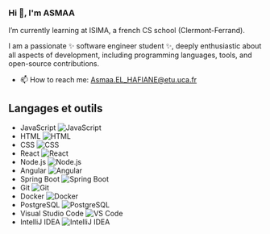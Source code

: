 ### Hi 👋, I'm ASMAA
 I’m currently learning at ISIMA, a french CS school (Clermont-Ferrand).
 
 I am a passionate ✨ software engineer student ✨, deeply enthusiastic about all aspects of development, including programming languages, tools, and open-source contributions.
 - 📫 How to reach me: Asmaa.EL_HAFIANE@etu.uca.fr
## Langages et outils

- JavaScript ![JavaScript](https://img.shields.io/badge/-JavaScript-yellow)
- HTML ![HTML](https://img.shields.io/badge/-HTML-orange)
- CSS ![CSS](https://img.shields.io/badge/-CSS-blueviolet)
- React ![React](https://img.shields.io/badge/-React-blue?logo=react&logoColor=white)
- Node.js ![Node.js](https://img.shields.io/badge/-Node.js-green?logo=node.js&logoColor=white)
- Angular ![Angular](https://img.shields.io/badge/-Angular-red?logo=angular&logoColor=white)
- Spring Boot ![Spring Boot](https://img.shields.io/badge/-Spring%20Boot-green?logo=spring&logoColor=white)
- Git ![Git](https://img.shields.io/badge/-Git-black?logo=git&logoColor=white)
- Docker ![Docker](https://img.shields.io/badge/-Docker-blue?logo=docker&logoColor=white)
- PostgreSQL ![PostgreSQL](https://img.shields.io/badge/-PostgreSQL-blue?logo=postgresql&logoColor=white)
- Visual Studio Code ![VS Code](https://img.shields.io/badge/-VS%20Code-blue?logo=visual-studio-code&logoColor=white)
- IntelliJ IDEA ![IntelliJ IDEA](https://img.shields.io/badge/-IntelliJ%20IDEA-orange?logo=intellij-idea&logoColor=white)



<!--
**AsmaaElhaf/AsmaaElhaf** is a ✨ _special_ ✨ repository because its `README.md` (this file) appears on your GitHub profile.

Here are some ideas to get you started:

-  I’m currently working on ...
- 🌱 I’m currently learning ...
- 👯 I’m looking to collaborate on ...
- 🤔 I’m looking for help with ...
- 💬 Ask me about ...
- 📫 How to reach me: ...
- 😄 Pronouns: ...
- ⚡ Fun fact: ...
-->
